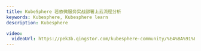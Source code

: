 ```yaml
---
title: KubeSphere 若依微服务实战部署上云流程分析
keywords: Kubesphere, Kubesphere learn
description: Kubesphere

video:
  videoUrl: https://pek3b.qingstor.com/kubesphere-community/%E4%BA%91%E5%8E%9F%E7%94%9F%E5%AE%9E%E6%88%98/96%E3%80%81Kubernetes%E5%BA%94%E7%94%A8%E9%83%A8%E7%BD%B2%E5%AE%9E%E6%88%98-Java%E5%BE%AE%E6%9C%8D%E5%8A%A1%E4%B8%8A%E4%BA%91-%E5%BE%AE%E6%9C%8D%E5%8A%A1%E4%B8%8A%E4%BA%91%E6%B5%81%E7%A8%8B%E5%88%86%E6%9E%90.mp4
---
```

